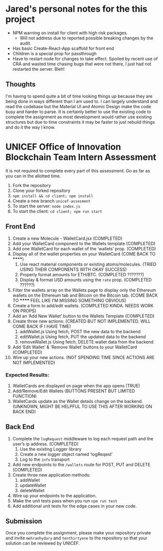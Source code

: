 # Jared's personal notes for the this project

- NPM warning on install for client with high risk packages.
  - Will not address due to reported possible breaking changes by the audit.
- Has basic Create-React-App scaffold for front end
- Children is a special prop for passthrough
- Have to restart node for changes to take effect. Spoiled by recent use of CRA and wasted time chasing bugs that were not there, I just had not restarted the server. Bleh!

## Thoughts

I'm having to spend quite a bit of time looking things up because they are being done in ways different than I am used to. I can largely understand and read the codebase but the Material UI and Atomic Design make the code busy and harder to parse.
It is certainly better to use the existing code to complete the assignment as most development would rather use existing structures but due to time constraints it may be faster to just rebuild things and do it the way I know.

# UNICEF Office of Innovation Blockchain Team Intern Assessment

It is not required to complete every part of this assessment. Go as far as you can in the allotted time.

1. Fork the repository
2. Clone your forked repository
3. `npm install && cd client; npm install`
4. Create a new branch `unicef-assesment`
5. To start the server: `node index.js`
6. To start the client: `cd client; npm run start`

## Front End

1. Create a new Molecule - WalletCard.jsx (COMPLETED)
2. Add your WalletCard component to the Wallets template (COMPLETED)
3. Add one WalletCard for each wallet of the ‘wallets’ prop. (COMPLETED)
4. Display all of the wallet properties on your WalletCard (COME BACK TO **\*\*\*\***)
   1. Use react material components or existing atoms/molecules. (TRIED USING THEIR COMPONENTS WITH OKAY SUCCESS)
   2. Properly format amounts for ETH/BTC. (COMPLETED ???????)
   3. Display & format USD amounts using the `rate` prop. (COMPLETED ??????)
5. Filter the wallets array on the Wallets page to display only the Ethereum wallets on the Ethereum tab and Bitcoin on the Bitcoin tab. (COME BACK TO **\*\*\*\*** FEEL LIKE I'M MISSING SOMETHING OBVIOUS)
6. Create a form to add/edit wallets. (COMPLETED KINDA. NEEDS WORK ON PROPS)
7. Add an ‘Add New Wallet’ button to the Wallets Template (COMPLETED)
8. Create three new actions: (CREATED BUT NOT IMPLEMENTED. WILL COME BACK IF I HAVE TIME)
   1. addWallet.js
      Using fetch, POST the new data to the backend
   2. editWallet.js
      Using fetch, PUT the updated data to the backend
   3. removeWallet.js
      Using fetch, DELETE wallet data from the backend
9. Add ‘Edit Wallet’ & ‘Remove Wallet’ buttons to your WalletCard (COMPLETED)
10. Wire up your new actions. (NOT SPENDING TIME SINCE ACTIONS ARE NOT IMPLEMENTED)

### Expected Results:

1. WalletCards are displayed on page when the app opens (TRUE)
2. Add/Remove/Edit Wallets (BUTTONS PRESENT BUT LIMITED FUNCTION)
3. WalletCards update as the Wallet details change on the backend. (UNKNOWN, MIGHT BE HELPFUL TO USE THIS AFTER WORKING ON BACK END)

## Back End

1. Complete the `logRequest` middleware to log each request path and the user’s ip address. (COMPLETED)
   1. Use the existing Logger library
   2. Create a new logger object named ‘logReqest’
   3. Log to the `info` transport
2. Add new endpoints to the `/wallets` route for POST, PUT and DELETE (COMPLETED)
3. Create three new application methods:
   1. addWallet
   2. updateWallet
   3. deleteWallet
4. Wire up your endpoints to the application.
5. Make the unit tests pass when you run `npm run test`
6. Add additional unit tests for the edge cases in your new code.

## Submission

Once you complete the assignment, please make your repository private and invite `mehranhydary` and `tenthirtyone` to the repository so that your solution can be reviewed by UNICEF.
